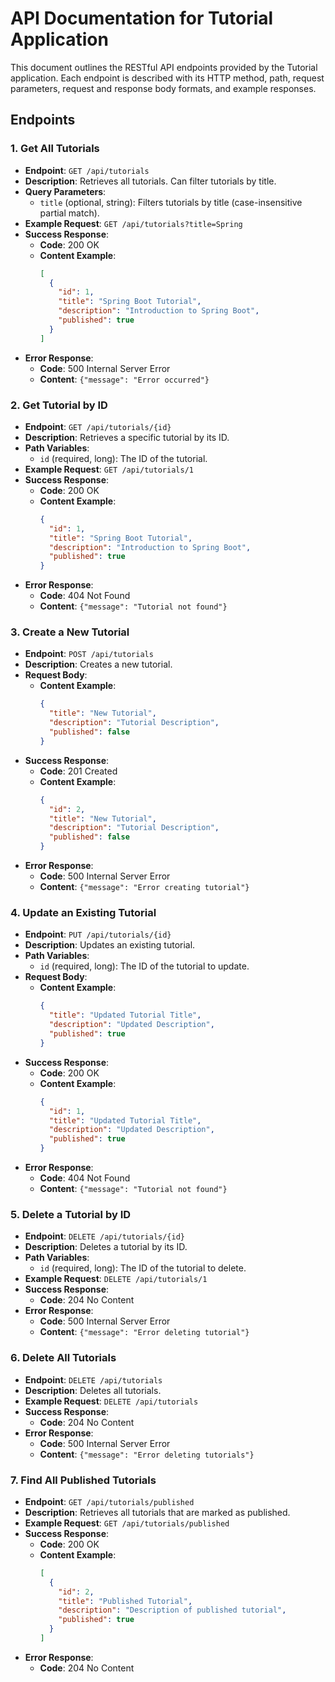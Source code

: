 # API Documentation for Tutorial Application

This document outlines the RESTful API endpoints provided by the Tutorial application. Each endpoint is described with its HTTP method, path, request parameters, request and response body formats, and example responses.

## Endpoints

### 1. Get All Tutorials
- **Endpoint**: `GET /api/tutorials`
- **Description**: Retrieves all tutorials. Can filter tutorials by title.
- **Query Parameters**:
    - `title` (optional, string): Filters tutorials by title (case-insensitive partial match).
- **Example Request**: `GET /api/tutorials?title=Spring`
- **Success Response**:
    - **Code**: 200 OK
    - **Content Example**:
      ```json
      [
        {
          "id": 1,
          "title": "Spring Boot Tutorial",
          "description": "Introduction to Spring Boot",
          "published": true
        }
      ]
      ```
- **Error Response**:
    - **Code**: 500 Internal Server Error
    - **Content**: `{"message": "Error occurred"}`

### 2. Get Tutorial by ID
- **Endpoint**: `GET /api/tutorials/{id}`
- **Description**: Retrieves a specific tutorial by its ID.
- **Path Variables**:
    - `id` (required, long): The ID of the tutorial.
- **Example Request**: `GET /api/tutorials/1`
- **Success Response**:
    - **Code**: 200 OK
    - **Content Example**:
      ```json
      {
        "id": 1,
        "title": "Spring Boot Tutorial",
        "description": "Introduction to Spring Boot",
        "published": true
      }
      ```
- **Error Response**:
    - **Code**: 404 Not Found
    - **Content**: `{"message": "Tutorial not found"}`

### 3. Create a New Tutorial
- **Endpoint**: `POST /api/tutorials`
- **Description**: Creates a new tutorial.
- **Request Body**:
    - **Content Example**:
      ```json
      {
        "title": "New Tutorial",
        "description": "Tutorial Description",
        "published": false
      }
      ```
- **Success Response**:
    - **Code**: 201 Created
    - **Content Example**:
      ```json
      {
        "id": 2,
        "title": "New Tutorial",
        "description": "Tutorial Description",
        "published": false
      }
      ```
- **Error Response**:
    - **Code**: 500 Internal Server Error
    - **Content**: `{"message": "Error creating tutorial"}`

### 4. Update an Existing Tutorial
- **Endpoint**: `PUT /api/tutorials/{id}`
- **Description**: Updates an existing tutorial.
- **Path Variables**:
    - `id` (required, long): The ID of the tutorial to update.
- **Request Body**:
    - **Content Example**:
      ```json
      {
        "title": "Updated Tutorial Title",
        "description": "Updated Description",
        "published": true
      }
      ```
- **Success Response**:
    - **Code**: 200 OK
    - **Content Example**:
      ```json
      {
        "id": 1,
        "title": "Updated Tutorial Title",
        "description": "Updated Description",
        "published": true
      }
      ```
- **Error Response**:
    - **Code**: 404 Not Found
    - **Content**: `{"message": "Tutorial not found"}`

### 5. Delete a Tutorial by ID
- **Endpoint**: `DELETE /api/tutorials/{id}`
- **Description**: Deletes a tutorial by its ID.
- **Path Variables**:
    - `id` (required, long): The ID of the tutorial to delete.
- **Example Request**: `DELETE /api/tutorials/1`
- **Success Response**:
    - **Code**: 204 No Content
- **Error Response**:
    - **Code**: 500 Internal Server Error
    - **Content**: `{"message": "Error deleting tutorial"}`

### 6. Delete All Tutorials
- **Endpoint**: `DELETE /api/tutorials`
- **Description**: Deletes all tutorials.
- **Example Request**: `DELETE /api/tutorials`
- **Success Response**:
    - **Code**: 204 No Content
- **Error Response**:
    - **Code**: 500 Internal Server Error
    - **Content**: `{"message": "Error deleting tutorials"}`

### 7. Find All Published Tutorials
- **Endpoint**: `GET /api/tutorials/published`
- **Description**: Retrieves all tutorials that are marked as published.
- **Example Request**: `GET /api/tutorials/published`
- **Success Response**:
    - **Code**: 200 OK
    - **Content Example**:
      ```json
      [
        {
          "id": 2,
          "title": "Published Tutorial",
          "description": "Description of published tutorial",
          "published": true
        }
      ]
      ```
- **Error Response**:
    - **Code**: 204 No Content
